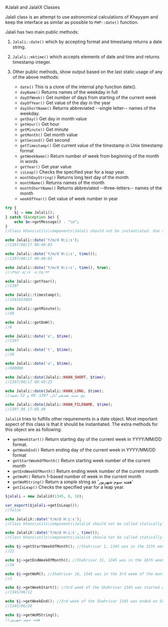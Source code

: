 #Jalali and JalaliX Classes

Jalali class is an attempt to use astronomical calculations of Khayyam and keep the interface 
as similar as possible to `PHP::date()` function.

Jalali has two main public methods:
1. `Jalali::date()` which by accepting format and timestamp returns a date string.

1. `Jalali::mktime()` which accepts elements of date and time and returns timestamp integer.
 
1. Other public methods, show output based on the last static usage of any of the above methods:
   + `date()` This is a clone of the internal php function date(). 
   + `dayName()` Returns names of the weekday in full 
   + `dayOfWeek()` Get number of days from starting of the current week 
   + `dayOfYear()` Get value of the day in the year 
   + `dayShortName()` Returns abbreviated --single letter-- names of the weekday. 
   + `getDay()` Get day in month value 
   + `getHour()` Get hour 
   + `getMinute()` Get minute 
   + `getMonth()` Get month value 
   + `getSecond()` Get second 
   + `getTimestamp()` Get current value of the timestamp in Unix timestamp format 
   + `getWeekName()` Return number of week from beginning of the month in words 
   + `getYear()` Get year value 
   + `isLeap()` Checks the specified year for a leap year. 
   + `monthDayString()` Returns long text day of the month 
   + `monthName()` Returns names of the month 
   + `monthShortName()` Returns abbreviated --three-letters-- names of the month 
   + `weekOfYear()`  Get value of week number in year 

```php
try {
    $j = new Jalali();
} catch (Exception $e) {
    echo $e->getMessage() . "\n";
}
//Class khans\utils\components\Jalali should not be instantiated. Use static methods only.

echo Jalali::date('Y/m/d H:i:s');
//1397/08/17 08:40:03

echo Jalali::date('Y/m/d H:i:s', time());
//1397/08/17 08:40:03

echo Jalali::date('Y/m/d H:i:s', time(), true);
//۱۳۹۷/۰۸/۱۷ ۰۸:۴۵:۳۳

echo Jalali::getYear();
//1397

echo Jalali::timestamp();
//1541653803

echo Jalali::getMinute();
//40

echo Jalali::getDoW();
//6

echo Jalali::date('o', $time);
//1397

echo Jalali::date('t', $time);
//30

echo Jalali::date('u', $time);
//000000

echo Jalali::date(Jalali::KHAN_SHORT, $time);
//1397/08/17 08:48:25

echo Jalali::date(Jalali::KHAN_LONG, $time);
//پنج شنبه هفدهم آبان 1397، 08 و 52 دقیقه

echo Jalali::date(Jalali::KHAN_FILENAME, $time);
//1397_08_17-08_48
```

`JalaliX` tries to fulfills other requirements in a date object. 
Most important aspect of this class is that it should be instantiated.
The extra methods for this object are as following:
 + `getWeekStart()` Return starting day of the current week in YYYY/MM/DD format.
 + `getWeekEnd()` Return ending day of the current week in YYYY/MM/DD format
 + `getStartWeekOfMonth()` Return starting week number of the current month
 + `getEndWeekOfMonth()` Return ending week number of the current month
 + `getWoM()` Return 1-based number of week in the current month
 + `getWoMString()` Return a simple string as 'هفته سوم شهریور'
 + `getIsLeap()` Checks the specified year for a leap year.
 
```php
$jalali = new JalaliX(1345, 6, 18);

var_export($jalali->getIsLeap());
//false

echo JalaliX::date('Y/m/d H:i:s');
//Class khans\utils\components\JalaliX should not be called statically. use parent class Jalali.

echo JalaliX::date('Y/m/d H:i:s', time());
//Class khans\utils\components\JalaliX should not be called statically. use parent class Jalali

echo $j->getStartWeekOfMonth(); //Shahrivar 1, 1345 was in the 22th week of the year .
//22

echo $j->getEndWeekOfMonth(); //Shahrivar 31, 1345 was in the 26th week of the year.
//26

echo $j->getWoM(); //Shahrivar 18, 1345 was in the 3rd week of the month.
//3

echo $j->getWeekStart(); //3rd week of the Shahrivar 1345 was started on Sharivar 12th.
//1345/06/12

echo $j->getWeekEnd(); //3rd week of the Shahrivar 1345 was ended on Shahrivar 20th.
//1345/06/20

echo $j->getWoMString();
//هفته سوم شهریور
```
